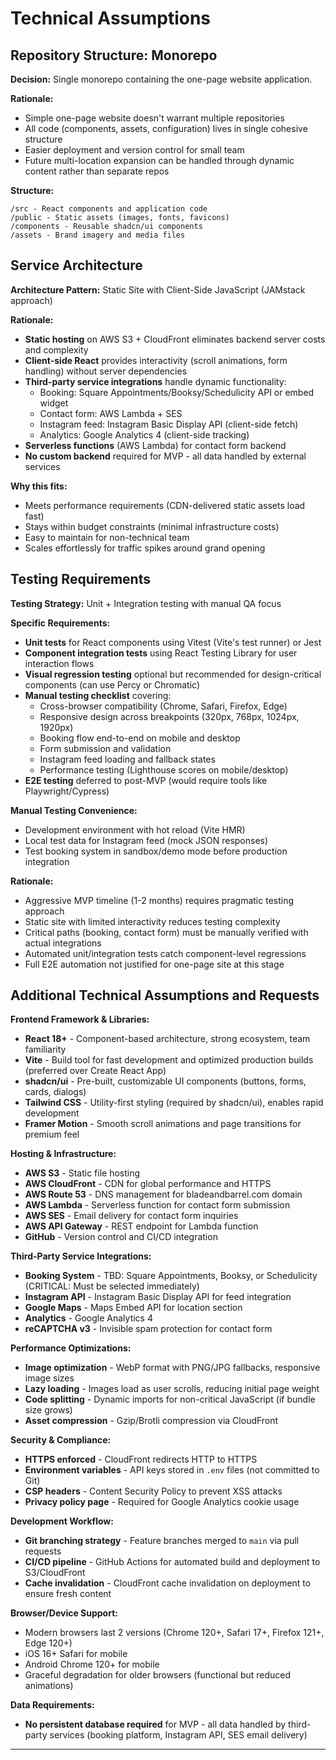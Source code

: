 # Technical Assumptions

## Repository Structure: Monorepo

**Decision:** Single monorepo containing the one-page website application.

**Rationale:**
- Simple one-page website doesn't warrant multiple repositories
- All code (components, assets, configuration) lives in single cohesive structure
- Easier deployment and version control for small team
- Future multi-location expansion can be handled through dynamic content rather than separate repos

**Structure:**
```
/src - React components and application code
/public - Static assets (images, fonts, favicons)
/components - Reusable shadcn/ui components
/assets - Brand imagery and media files
```

## Service Architecture

**Architecture Pattern:** Static Site with Client-Side JavaScript (JAMstack approach)

**Rationale:**
- **Static hosting** on AWS S3 + CloudFront eliminates backend server costs and complexity
- **Client-side React** provides interactivity (scroll animations, form handling) without server dependencies
- **Third-party service integrations** handle dynamic functionality:
  - Booking: Square Appointments/Booksy/Schedulicity API or embed widget
  - Contact form: AWS Lambda + SES
  - Instagram feed: Instagram Basic Display API (client-side fetch)
  - Analytics: Google Analytics 4 (client-side tracking)
- **Serverless functions** (AWS Lambda) for contact form backend
- **No custom backend** required for MVP - all data handled by external services

**Why this fits:**
- Meets performance requirements (CDN-delivered static assets load fast)
- Stays within budget constraints (minimal infrastructure costs)
- Easy to maintain for non-technical team
- Scales effortlessly for traffic spikes around grand opening

## Testing Requirements

**Testing Strategy:** Unit + Integration testing with manual QA focus

**Specific Requirements:**
- **Unit tests** for React components using Vitest (Vite's test runner) or Jest
- **Component integration tests** using React Testing Library for user interaction flows
- **Visual regression testing** optional but recommended for design-critical components (can use Percy or Chromatic)
- **Manual testing checklist** covering:
  - Cross-browser compatibility (Chrome, Safari, Firefox, Edge)
  - Responsive design across breakpoints (320px, 768px, 1024px, 1920px)
  - Booking flow end-to-end on mobile and desktop
  - Form submission and validation
  - Instagram feed loading and fallback states
  - Performance testing (Lighthouse scores on mobile/desktop)
- **E2E testing** deferred to post-MVP (would require tools like Playwright/Cypress)

**Manual Testing Convenience:**
- Development environment with hot reload (Vite HMR)
- Local test data for Instagram feed (mock JSON responses)
- Test booking system in sandbox/demo mode before production integration

**Rationale:**
- Aggressive MVP timeline (1-2 months) requires pragmatic testing approach
- Static site with limited interactivity reduces testing complexity
- Critical paths (booking, contact form) must be manually verified with actual integrations
- Automated unit/integration tests catch component-level regressions
- Full E2E automation not justified for one-page site at this stage

## Additional Technical Assumptions and Requests

**Frontend Framework & Libraries:**
- **React 18+** - Component-based architecture, strong ecosystem, team familiarity
- **Vite** - Build tool for fast development and optimized production builds (preferred over Create React App)
- **shadcn/ui** - Pre-built, customizable UI components (buttons, forms, cards, dialogs)
- **Tailwind CSS** - Utility-first styling (required by shadcn/ui), enables rapid development
- **Framer Motion** - Smooth scroll animations and page transitions for premium feel

**Hosting & Infrastructure:**
- **AWS S3** - Static file hosting
- **AWS CloudFront** - CDN for global performance and HTTPS
- **AWS Route 53** - DNS management for bladeandbarrel.com domain
- **AWS Lambda** - Serverless function for contact form submission
- **AWS SES** - Email delivery for contact form inquiries
- **AWS API Gateway** - REST endpoint for Lambda function
- **GitHub** - Version control and CI/CD integration

**Third-Party Service Integrations:**
- **Booking System** - TBD: Square Appointments, Booksy, or Schedulicity (CRITICAL: Must be selected immediately)
- **Instagram API** - Instagram Basic Display API for feed integration
- **Google Maps** - Maps Embed API for location section
- **Analytics** - Google Analytics 4
- **reCAPTCHA v3** - Invisible spam protection for contact form

**Performance Optimizations:**
- **Image optimization** - WebP format with PNG/JPG fallbacks, responsive image sizes
- **Lazy loading** - Images load as user scrolls, reducing initial page weight
- **Code splitting** - Dynamic imports for non-critical JavaScript (if bundle size grows)
- **Asset compression** - Gzip/Brotli compression via CloudFront

**Security & Compliance:**
- **HTTPS enforced** - CloudFront redirects HTTP to HTTPS
- **Environment variables** - API keys stored in `.env` files (not committed to Git)
- **CSP headers** - Content Security Policy to prevent XSS attacks
- **Privacy policy page** - Required for Google Analytics cookie usage

**Development Workflow:**
- **Git branching strategy** - Feature branches merged to `main` via pull requests
- **CI/CD pipeline** - GitHub Actions for automated build and deployment to S3/CloudFront
- **Cache invalidation** - CloudFront cache invalidation on deployment to ensure fresh content

**Browser/Device Support:**
- Modern browsers last 2 versions (Chrome 120+, Safari 17+, Firefox 121+, Edge 120+)
- iOS 16+ Safari for mobile
- Android Chrome 120+ for mobile
- Graceful degradation for older browsers (functional but reduced animations)

**Data Requirements:**
- **No persistent database required** for MVP - all data handled by third-party services (booking platform, Instagram API, SES email delivery)

---
